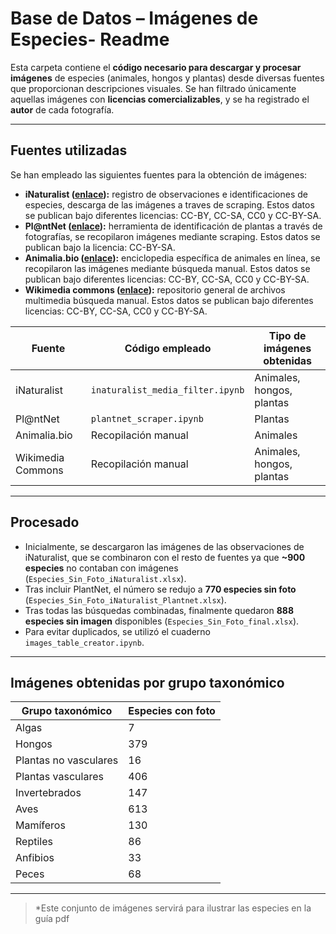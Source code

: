 # Base de Datos – Imágenes de Especies- Readme

Esta carpeta contiene el **código necesario para descargar y procesar imágenes** de especies (animales, hongos y plantas) desde diversas fuentes que proporcionan descripciones visuales. Se han filtrado únicamente aquellas imágenes con **licencias comercializables**, y se ha registrado el **autor** de cada fotografía.

---

## Fuentes utilizadas

Se han empleado las siguientes fuentes para la obtención de imágenes:
- **iNaturalist ([enlace](https://www.inaturalist.org/)):** registro de observaciones e identificaciones de especies, descarga de las imágenes a traves de scraping. Estos datos se publican bajo diferentes licencias: CC-BY, CC-SA, CC0 y CC-BY-SA.
-	**Pl@ntNet ([enlace](https://identify.plantnet.org/es)):** herramienta de identificación de plantas a través de fotografías, se recopilaron imágenes mediante scraping. Estos datos se publican bajo la licencia: CC-BY-SA.
-	**Animalia.bio ([enlace](https://animalia.bio/)):** enciclopedia específica de animales en línea, se recopilaron las imágenes mediante  búsqueda manual. Estos datos se publican bajo diferentes licencias: CC-BY, CC-SA, CC0 y CC-BY-SA.
-	**Wikimedia commons ([enlace](https://commons.wikimedia.org/wiki/)):** repositorio general de archivos multimedia búsqueda manual. Estos datos se publican bajo diferentes licencias: CC-BY, CC-SA, CC0 y CC-BY-SA.



| Fuente             | Código empleado                   | Tipo de imágenes obtenidas       |
|--------------------|------------------------------------|----------------------------------|
| iNaturalist        | `inaturalist_media_filter.ipynb`   | Animales, hongos, plantas        |
| Pl@ntNet           | `plantnet_scraper.ipynb`           | Plantas                          |
| Animalia.bio       | Recopilación manual                | Animales                         |
| Wikimedia Commons  | Recopilación manual                | Animales, hongos, plantas        |

---

## Procesado

- Inicialmente, se descargaron las imágenes de las observaciones de iNaturalist, que se combinaron con el resto de fuentes ya que **~900 especies** no contaban con imágenes (`Especies_Sin_Foto_iNaturalist.xlsx`).
- Tras incluir PlantNet, el número se redujo a **770 especies sin foto** (`Especies_Sin_Foto_iNaturalist_Plantnet.xlsx`).
- Tras todas las búsquedas combinadas, finalmente quedaron **888 especies sin imagen** disponibles (`Especies_Sin_Foto_final.xlsx`).
- Para evitar duplicados, se utilizó el cuaderno `images_table_creator.ipynb`.

---

## Imágenes obtenidas por grupo taxonómico

| Grupo taxonómico         | Especies con foto |
|--------------------------|-------------------|
| Algas                    | 7                 |
| Hongos                   | 379               |
| Plantas no vasculares    | 16                |
| Plantas vasculares       | 406               |
| Invertebrados            | 147               |
| Aves                     | 613               |
| Mamíferos                | 130               |
| Reptiles                 | 86                |
| Anfibios                 | 33                |
| Peces                    | 68                |

---

> *Este conjunto de imágenes servirá para ilustrar las especies en la guía pdf 
